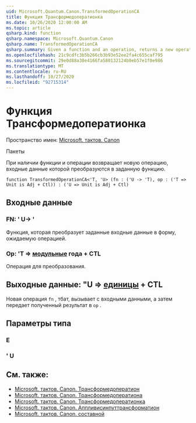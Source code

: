 ```yaml
---
uid: Microsoft.Quantum.Canon.TransformedOperationCA
title: Функция Трансформедоператионка
ms.date: 10/26/2020 12:00:00 AM
ms.topic: article
qsharp.kind: function
qsharp.namespace: Microsoft.Quantum.Canon
qsharp.name: TransformedOperationCA
qsharp.summary: Given a function and an operation, returns a new operation whose input is transformed by the given function.
ms.openlocfilehash: 21c9cdfc3b5b266cb3b93e52ee2fa4c655caf795
ms.sourcegitcommit: 29e0d88a30e4166fa580132124b0eb57e1f0e986
ms.translationtype: MT
ms.contentlocale: ru-RU
ms.lasthandoff: 10/27/2020
ms.locfileid: "92715314"
---
```

# <a name="transformedoperationca-function"></a>Функция Трансформедоператионка

Пространство имен: [Microsoft. тактов. Canon](xref:Microsoft.Quantum.Canon)

Пакеты [](https://nuget.org/packages/)


При наличии функции и операции возвращает новую операцию, входные данные которой преобразуются в заданную функцию.

```qsharp
function TransformedOperationCA<'T, 'U> (fn : ('U -> 'T), op : ('T => Unit is Adj + Ctl)) : ('U => Unit is Adj + Ctl)
```


## <a name="input"></a>Входные данные

### <a name="fn--u---t"></a>FN: ' U-> '

Функция, которая преобразует заданные входные данные в форму, ожидаемую операцией.


### <a name="op--t--unit-adj--ctl"></a>Op: 'T => [модульные](xref:microsoft.quantum.lang-ref.unit) года + CTL

Операция для преобразования.



## <a name="output--u--unit-adj--ctl"></a>Выходные данные: "U => [единицы](xref:microsoft.quantum.lang-ref.unit) + CTL

Новая операция `fn` , тбат, вызывает с входными данными, а затем передает полученный результат в `op` .

## <a name="type-parameters"></a>Параметры типа

### <a name="t"></a>Е


### <a name="u"></a>' U



## <a name="see-also"></a>См. также:

- [Microsoft. тактов. Canon. Трансформедоператион](xref:Microsoft.Quantum.Canon.TransformedOperation)
- [Microsoft. тактов. Canon. Трансформедоператиона](xref:Microsoft.Quantum.Canon.TransformedOperationA)
- [Microsoft. тактов. Canon. Трансформедоператионка](xref:Microsoft.Quantum.Canon.TransformedOperationCA)
- [Microsoft. тактов. Canon. Аппливисинпуттрансформатион](xref:Microsoft.Quantum.Canon.ApplyWithInputTransformation)
- [Microsoft. тактов. Canon. составной](xref:Microsoft.Quantum.Canon.Composed)